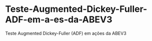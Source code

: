 # Teste-Augmented-Dickey-Fuller-ADF-em-a-es-da-ABEV3
Teste Augmented Dickey-Fuller (ADF) em ações da ABEV3
